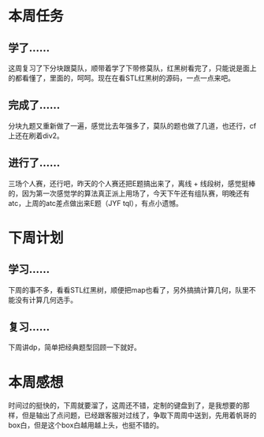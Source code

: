 # 本周任务

## 学了……

这周复习了下分块跟莫队，顺带着学了下带修莫队，红黑树看完了，只能说是面上的都看懂了，里面的，呵呵。现在在看STL红黑树的源码，一点一点来吧。

## 完成了……

分块九题又重新做了一遍，感觉比去年强多了，莫队的题也做了几道，也还行，cf上还在刷着div2。

## 进行了……

三场个人赛，还行吧，昨天的个人赛还把E题搞出来了，离线 + 线段树，感觉挺棒的，因为第一次感觉学的算法真正派上用场了，今天下午还有组队赛，明晚还有atc，上周的atc差点做出来E题（JYF tql），有点小遗憾。

# 下周计划

## 学习……

下周的事不多，看看STL红黑树，顺便把map也看了，另外搞搞计算几何，队里不能没有计算几何选手。

## 复习……

下周讲dp，简单把经典题型回顾一下就好。

# 本周感想

时间过的挺快的，下周就要溜了，这周还不错，定制的键盘到了，是我想要的那样，但是轴出了点问题，已经跟客服对过线了，争取下周周中送到，先用着帆哥的box白，但是这个box白越用越上头，也挺不错的。
